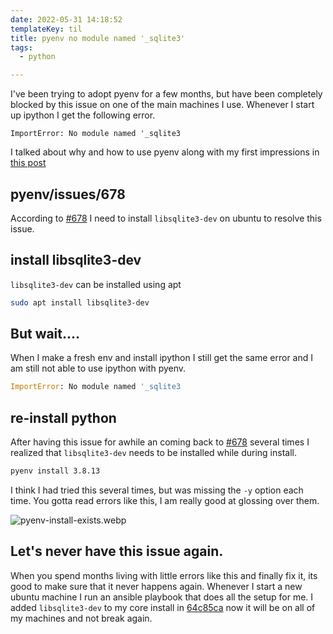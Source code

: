 ```yaml
---
date: 2022-05-31 14:18:52
templateKey: til
title: pyenv no module named '_sqlite3'
tags:
  - python

---
```


I've been trying to adopt pyenv for a few months, but have been completely
blocked by this issue on one of the main machines I use.  Whenever I start up
ipython I get the following error.

```
ImportError: No module named '_sqlite3
```

I talked about why and how to use pyenv along with my first impressions in
[this post](/til/pyenv-first-impressions)

## pyenv/issues/678

According to [#678](https://github.com/pyenv/pyenv/issues/678) I need to
install `libsqlite3-dev` on ubuntu to resolve this issue.

## install libsqlite3-dev

`libsqlite3-dev` can be installed using apt

```bash
sudo apt install libsqlite3-dev
```

## But wait....

When I make a fresh env and install ipython I still get the same error and I am
still not able to use ipython with pyenv.

```python
ImportError: No module named '_sqlite3
```

## re-install python

After having this issue for awhile an coming back to
[#678](https://github.com/pyenv/pyenv/issues/678) several times I realized that
`libsqlite3-dev` needs to be installed while during install.

```bash
pyenv install 3.8.13
```

I think I had tried this several times, but was missing the `-y` option each
time.  You gotta read errors like this, I am really good at glossing over them.

![pyenv-install-exists.webp](https://dropper.wayl.one/api/file/017121e2-1f51-4910-bfce-86813a7f90a3.webp)

## Let's never have this issue again.

When you spend months living with little errors like this and finally fix it,
its good to make sure that it never happens again.  Whenever I start a new
ubuntu machine I run an ansible playbook that does all the setup for me.  I
added `libsqlite3-dev` to my core install in
[64c85ca](https://github.com/WaylonWalker/devtainer/commit/64c85ca1b38eefe95dfc8723c1e83e8e334cf4dc)
now it will be on all of my machines and not break again.
